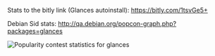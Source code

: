 Stats to the bitly link (Glances autoinstall): https://bitly.com/1tsvGe5+

Debian Sid stats: http://qa.debian.org/popcon-graph.php?packages=glances

![Popularity contest statistics for glances](https://qa.debian.org/cgi-bin/popcon-png?packages=glances&show_installed=1&show_vote=1&show_old=1&show_recent=1&show_nofiles=1&want_percent=0&want_legend=1&want_ticks=1&from_date=&to_date=&hlght_date=&date_fmt=%25Y-%25m)
